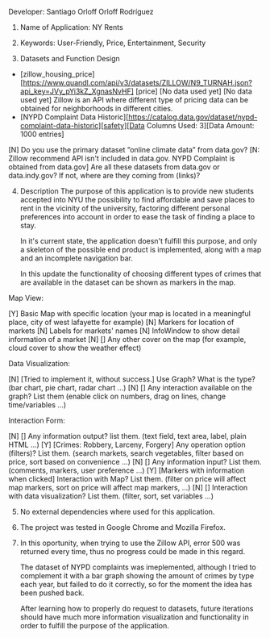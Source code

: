 Developer: Santiago Orloff Orloff Rodríguez

1. Name of Application: NY Rents

2. Keywords: User-Friendly, Price, Entertainment, Security

3. Datasets and Function Design

-	[zillow_housing_price] [https://www.quandl.com/api/v3/datasets/ZILLOW/N9_TURNAH.json?api_key=JVy_pYi3kZ_XgnasNvHF]
	[price] [No data used yet] [No data used yet]
	Zillow is an API where different type of pricing data can be obtained for neighborhoods in different cities.
-   [NYPD Complaint Data Historic][https://catalog.data.gov/dataset/nypd-complaint-data-historic][safety][Data Columns Used: 3][Data Amount: 1000 entries]
	
[N] Do you use the primary dataset ”online climate data” from data.gov?
[N: Zillow recommend API isn't included in data.gov. NYPD Complaint is obtained from data.gov]
	Are all these datasets from data.gov or data.indy.gov? If not, where are they coming from (links)?

4. Description
	The purpose of this application is to provide new students accepted into NYU the possibility to find 
	affordable and save places to rent in the vicinity of the university, factoring different personal
	preferences	into account in order to ease the task of finding a place to stay.
	
	In it's current state, the application doesn't fulfill this purpose, and only a skeleton of the possible end product
	is implemented, along with a map and an incomplete navigation bar.
	
	In this update the functionality of choosing different types of crimes that are available in the dataset can be shown
	as markers in the map.

Map View:

[Y] Basic Map with specific location (your map is located in a meaningful place, city of west lafayette for example)
[N] Markers for location of markets
[N] Labels for markets' names
[N] InfoWindow to show detail information of a market
[N] [] Any other cover on the map (for example, cloud cover to show the weather effect)

Data Visualization:

[N] [Tried to implement it, without success.] Use Graph? What is the type? (bar chart, pie chart, radar chart ...)
[N] [] Any interaction available on the graph? List them (enable click on numbers, drag on lines, change time/variables ...)

Interaction Form:

[N] [] Any information output? list them. (text field, text area, label, plain HTML ...)
[Y] [Crimes: Robbery, Larceny, Forgery] Any operation option (filters)? List them. (search markets, search vegetables, filter based on price, sort based on convenience ...)
[N] [] Any information input? List them. (comments, markers, user preference ...)
[Y] [Markers with information when clicked] Interaction with Map? List them. (filter on price will affect map markers, sort on price will affect map markers, ...)
[N] [] Interaction with data visualization? List them. (filter, sort, set variables ...)

5. No external dependencies where used for this application.

6. The project was tested in Google Chrome and Mozilla Firefox.

7. In this oportunity, when trying to use the Zillow API, error 500 was returned every time, thus no progress could be made in this regard.
	
	The dataset of NYPD complaints was imeplemented, although I tried to complement it with a bar graph showing the amount of crimes by type each year,
	but failed to do it correctly, so for the moment the idea has been pushed back.
	
	After learning how to properly do request to datasets, future iterations should have much more information visualization and functionality in order
	to fulfill the purpose of the application.